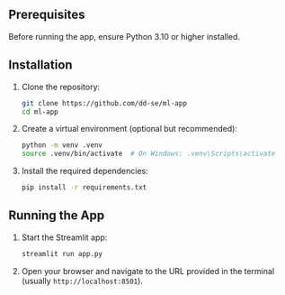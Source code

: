 ## Prerequisites

Before running the app, ensure Python 3.10 or higher installed.

## Installation

1. Clone the repository:

    ```bash
    git clone https://github.com/dd-se/ml-app
    cd ml-app
    ```

2. Create a virtual environment (optional but recommended):

    ```bash
    python -m venv .venv
    source .venv/bin/activate  # On Windows: .venv\Scripts\activate
    ```

3. Install the required dependencies:

    ```bash
    pip install -r requirements.txt
    ```

## Running the App

1. Start the Streamlit app:

    ```bash
    streamlit run app.py
    ```

2. Open your browser and navigate to the URL provided in the terminal (usually `http://localhost:8501`).

